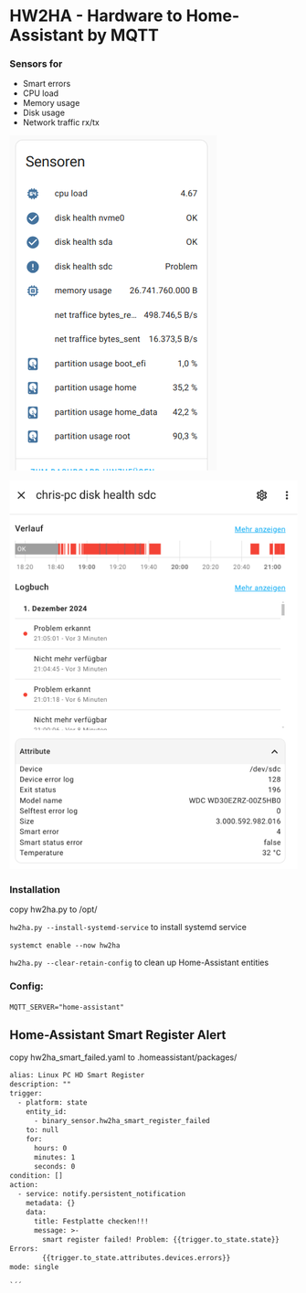 # HW2HA - Hardware to Home-Assistant by MQTT

### Sensors for
* Smart errors
* CPU load
* Memory usage
* Disk usage
* Network traffic rx/tx

![Home-Assistant disk sensor](doc/home_assistant_sensors.png)

![Home-Assistant disk sensor](doc/home_assistant_harddisk.png)


### Installation

copy hw2ha.py to /opt/

`hw2ha.py --install-systemd-service` to install systemd service

`systemct enable --now hw2ha`

`hw2ha.py --clear-retain-config` to clean up Home-Assistant entities


### Config:

`MQTT_SERVER="home-assistant"`

## Home-Assistant Smart Register Alert

copy hw2ha_smart_failed.yaml to .homeassistant/packages/

```
alias: Linux PC HD Smart Register
description: ""
trigger:
  - platform: state
    entity_id:
      - binary_sensor.hw2ha_smart_register_failed
    to: null
    for:
      hours: 0
      minutes: 1
      seconds: 0
condition: []
action:
  - service: notify.persistent_notification
    metadata: {}
    data:
      title: Festplatte checken!!!
      message: >-
        smart register failed! Problem: {{trigger.to_state.state}} Errors:
        {{trigger.to_state.attributes.devices.errors}}
mode: single

`´´
